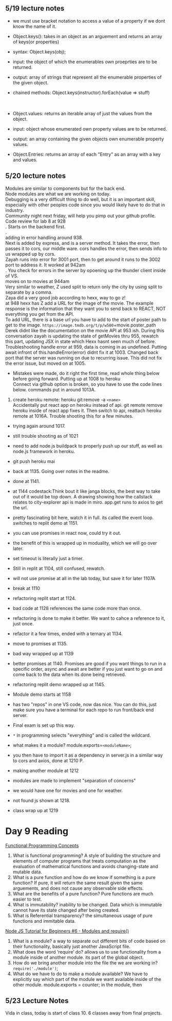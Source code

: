 ## 5/19 lecture notes 
- we must use bracket notation to access a value of a property if we dont know the name of it. 
- Object.keys(): takes in an object as an arguement and returns an array of keys(or properties)
- syntax: Object.keys(obj); 
- input: the object of which the enumerables own proeprties are to be returned. 
- output: array of strings that represent all the enumerable properties of the given object. 
- chained methods: Object.keys(instructor).forEach(value => stuff)
<br/><br/><br/>

-  Object.values: returns an iterable array of just the values from the object. 

- input: object whose enumerated own property values are to be returned. 
- output: an array containing the given objects own enumerable property values. 

- Object.Entries: returns an array of each "Entry" as an array with a key and values. 

## 5/20 lecture notes

Modules are similar to components but for the back end. <br/>
Node modules are what we are working on today. <br/>
Debugging is a very difficult thing to do well, but it is an important skill, especially with other peoples code since you would likely have to do that in industry. <br/>
Community night next friday, will help you pimp out your github profile. <br/>
Code review for lab 8 at 928<br/>.
Starts on the backend first. <br/>.  
adding in error handling around 938. <br/>
Next is added by express, and is a server method. It takes the error, then passes it to cors, our middle ware. cors handles the error, then sends info to us wrapped up by cors. <br/>
Zayah runs into error for 3001 port, then to get around it runs to the 3002 port to address it. It worked at 942am<br/>.
You check for errors in the server by opoening up the thunder client inside of VS. <br/>
moves on to movies at 944am<br/>
Very similar to weather, Z used split to return only the city by using split to separate by a comma. <br/>
Zaya did a very good job according to hexx, way to go z!<br/> 
at 948 hexx has Z add a URL for the image of the movie. The example response is the information that they want you to send back to REACT, NOT everything you get from the API. <br/>
To add URL, there is a base url you have to add to the start of poster path to get to the image. `https://image.tmdb.org/t/p/w500`+movie.poster_path<br/>
Derek didnt like the documentation on the movie API at 953 ish. During this conversation zayah is updating the state of getMovies thru 955, rewatch this part, updating JSX in state which Hexx hasnt seen much of before.<br/>
Troubleshooting handle error at 959, data is coming in as undefined. Putting await infront of this.handleError(error) didnt fix it at 1003. Changed back port that the server was running on due to recurring issue. This did not fix the error issue, but moved on at 1005. <br/>

- Mistakes were made, do it right the first time, read whole thing below before going forward.
Putting up at 1008 to heroku<br/>
Connect via github option is broken, so you have to use the code lines below. commands put in around 1013A. <br/>
1. create heroku remote: heroku git:remove -a `<name>`<br/>
Accidentally put react app on heroku instead of api. git remote remove heroku inside of react app fixes it. Then switch to api, reattach heroku remote at 1016A. Trouble shooting this for a few minutes. 
- trying again around 1017. <br/>
- still trouble shooting as of 1021 <br/>
- need to add node.js buildpack to properly push up our stuff, as well as node.js framework in heroku. 
- git push heroku mai

- back at 1135. Going over notes in the readme. 
- done at 1141. 
- at 1144 codestack:Think bout it like janga blocks, the best way to take out of it would be top down. A drawing showing how the callstack relates to city-explorer api is made in miro. app.get runs to axios to get the url.  
- pretty fascinating bit here, watch it in full. its called the event loop. switches to replit demo at 1151. 
- you can use promises in react now, could try it out. 
- the benefit of this is wrapped up in moduality, which we will go over later. 
- set timeout is literally just a timer. 
- Still in replit at 1104, still confused, rewatch.
- will not use promise at all in the lab today, but save it for later 1107A
- break at 1110
-  refactoring replit start at 1124.
- bad code at 1128 references the same code more than once. 
- refactoring is done to make it better. We want to cahce a reference to it, just once.  
- refactor it a few times, ended with a ternary at 1134. 
- move to promises at 1135. 
- bad way wrapped up at 1139
- better promises at 1140. Promises are good if you want things to run in a specific order, async and await are better if you just want to go on and come back to the data when its done being retrieved. 
- refactoring replit demo wrapped up at 1145. 
- Module demo starts at 1158
- has two "repos" in one VS code, now das nice. You can do this, just make sure you have a terminal for each repo  to run front/back end server. 
- Final exam is set up this way.  
- `*` in programming selects "everything" and is called the wildcard. 
- what makes it a module? module.exports=`<moduleName>`;
- you then have to import it as a dependency in server.js in a similar way to cors and axios, done at 1210 P. 
- making another module at 1212
- modules are made to implement "separation of concerns"
- we would have one for movies and one for weather.  
- not found js shown at 1218. 
- class wrap up at 1219

# Day 9 Reading

[Functional Programming Concepts](https://medium.com/the-renaissance-developer/concepts-of-functional-programming-in-javascript-6bc84220d2aa)

1. What is functional programming? A style of building the structure and elements of computer programs that treats computation as the evaluation of mathematical functions and avoids changing-state and mutable data. 
2. What is a pure function and how do we know if something is a pure function? If pure, it will return the same result given the same arguements, and does not cause any observable side effects.
3. What are the benefits of a pure function? Pure functions are much easier to test.
4. What is immutability? inability to be changed. Data which is immutable cannot have its state changed after being created.
5. What is Referential transparency? the simultaneous usage of pure functions and immitable data.

[Node JS Tutorial for Beginners #6 - Modules and require()](https://www.youtube.com/watch?v=xHLd36QoS4k)

1. What is a module? a way to separate out different bits of code based on their functionality, basically just another JavaScript file. 
2. What does the word ‘require’ do? allows us to use functionality from a module inside of another module. its part of the global object. 
3. How do we bring another module into the file the we are working in? `require('./module')`;
4. What do we have to do to make a module available? We have to explicitly say which part of the module we want available inside of the other module. module.exports = counter; in the module, then 

## 5/23 Lecture Notes

Vida in class, today is start of class 10. 6 classes away from final projects. 